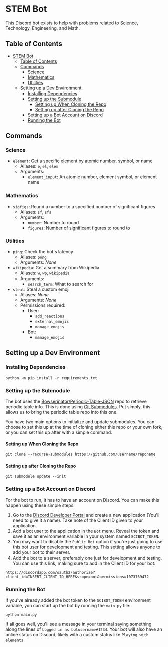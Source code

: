 # STEM Bot
This Discord bot exists to help with problems related to Science, Technology, Engineering, and Math.

## Table of Contents
- [STEM Bot](#stem-bot)
  - [Table of Contents](#table-of-contents)
  - [Commands](#commands)
    - [Science](#science)
    - [Mathematics](#mathematics)
    - [Utilities](#utilities)
  - [Setting up a Dev Environment](#setting-up-a-dev-environment)
    - [Installing Dependencies](#installing-dependencies)
    - [Setting up the Submodule](#setting-up-the-submodule)
      - [Setting up When Cloning the Repo](#setting-up-when-cloning-the-repo)
      - [Setting up after Cloning the Repo](#setting-up-after-cloning-the-repo)
    - [Setting up a Bot Account on Discord](#setting-up-a-bot-account-on-discord)
    - [Running the Bot](#running-the-bot)

## Commands
### Science
* `element`: Get a specific element by atomic number, symbol, or name
  * Aliases: `e`, `el`, `elem`
  * Arguments:
    * `element_input`: An atomic number, element symbol, or element name

### Mathematics
* `sigfigs`: Round a number to a specified number of significant figures
  * Aliases: `sf`, `sfs`
  * Arguments:
    * `number`: Number to round
    * `figures`: Number of significant figures to round to

### Utilities
* `ping`: Check the bot's latency
  * Aliases: `pong`
  * Arguments: *None*
* `wikipedia`: Get a summary from Wikipedia
  * Aliases: `w`, `wp`, `wikipedia`
  * Arguments:
    * `search_term`: What to search for
* `steal`: Steal a custom emoji
  * Aliases: *None*
  * Arguments: *None*
  * Permissions required:
    * User:
      * `add_reactions`
      * `external_emojis`
      * `manage_emojis`
    * Bot:
      * `manage_emojis`

## Setting up a Dev Environment
### Installing Dependencies
```
python -m pip install -r requirements.txt
```
### Setting up the Submodule
The bot uses the [Bowserinator/Periodic-Table-JSON](https://github.com/Bowserinator/Periodic-Table-JSON) repo to retrieve periodic table info. This is done using [Git Submodules](https://git-scm.com/book/en/v2/Git-Tools-Submodules). Put simply, this allows us to bring the periodic table repo into this one.

You have two main options to initialize and update submodules. You can choose to set this up at the time of cloning either this repo or your own fork, or you can set this up after with a simple command.
#### Setting up When Cloning the Repo
```
git clone --recurse-submodules https://github.com/username/reponame
```
#### Setting up after Cloning the Repo
```
git submodule update --init
```
### Setting up a Bot Account on Discord
For the bot to run, it has to have an account on Discord. You can make this happen using these simple steps:
1. Go to the [Discord Developer Portal](https://discord.com/developers/applications) and create a new application (You'll need to give it a name). Take note of the Client ID given to your application.
2. Add a bot user to the application in the `Bot` menu. Reveal the token and save it as an environment variable in your system named `SCIBOT_TOKEN`.
3. You may want to disable the `Public Bot` option if you're just going to use this bot user for development and testing. This setting allows anyone to add your bot to their server.
4. Add the bot to a server, preferably one just for development and testing. You can use this link, making sure to add in the Client ID for your bot:
```
https://discordapp.com/oauth2/authorize?client_id=INSERT_CLIENT_ID_HERE&scope=bot&permissions=1073769472
```
### Running the Bot
If you've already added the bot token to the `SCIBOT_TOKEN` environment variable, you can start up the bot by running the `main.py` file:
```
python main.py
```
If all goes well, you'll see a message in your terminal saying something along the lines of `Logged in as botusername#1234`. Your bot will also have an online status on Discord, likely with a custom status like `Playing with elements`.